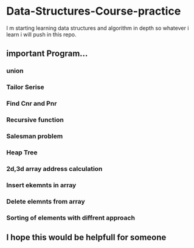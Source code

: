 # Data-Structures-Course-practice
I m starting learning data structures and algorithm in depth so whatever i learn i will 
push in this repo.

## important Program...
### union
### Tailor Serise
### Find Cnr and Pnr
### Recursive function
### Salesman problem
### Heap Tree
### 2d,3d array address calculation
### Insert ekemnts in array 
### Delete elemnts from array
### Sorting of elements with diffrent approach

## I hope this would  be helpfull for someone 
